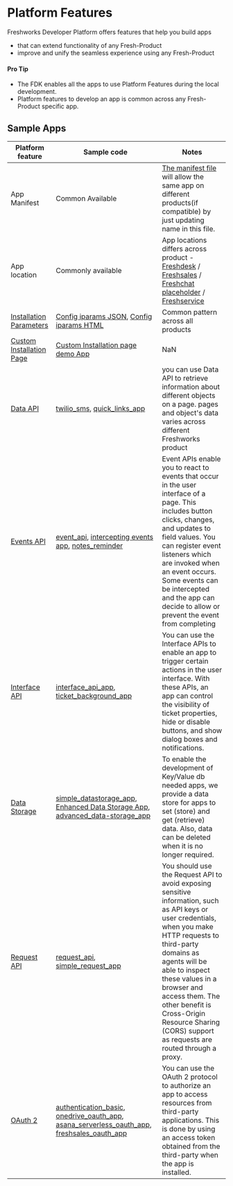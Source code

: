 # Platform Features
Freshworks Developer Platform offers features that help you build apps
- that can extend functionality of any Fresh-Product
- improve and unify the seamless experience using any Fresh-Product

#### Pro Tip
- The FDK enables all the apps to use Platform Features during the local development.
- Platform features to develop an app is common across any Fresh-Product specific app.

 ## Sample Apps
Platform feature | Sample code | Notes
---------------- | ----------- | -----|
App Manifest | Common Available | [The manifest file](https://developers.freshdesk.com/v2/docs/app-manifest/) will allow the same app on different products(if compatible) by just updating name in this file.
App location | Commonly available | App locations differs across product - [Freshdesk](https://developers.freshdesk.com/v2/docs/app-locations/) / [Freshsales](https://developers.freshsales.io/docs/app-locations/) / [Freshchat placeholder](https://developers.freshchat.com/v2/docs/placeholders/) / [Freshservice](https://developers.freshservice.com/docs/app-locations/)
[Installation Parameters](https://medium.com/freshworks-developer-blog/securing-sensitive-installation-parameters-3879908ade17) | [Config iparams JSON](https://github.com/freshworks/marketplace-sample-apps/tree/master/Freshworks-Samples/App-Development-Features/Configuration-Features/config-iparams-json-freshdesk/config), [Config iparams HTML](https://github.com/freshworks/marketplace-sample-apps/tree/master/Freshworks-Samples/App-Development-Features/Configuration-Features/config-iparams-html-freshdesk/config) | Common pattern across all products
[Custom Installation Page](https://medium.com/freshworks-developer-blog/updates-to-the-custom-installation-page-b787b66c8a39) | [Custom Installation page demo App](https://github.com/freshdesk/marketplace-sample-apps/tree/master/Freshdesk/v2/custom_installation_page_app) | NaN
[Data API](https://developers.freshdesk.com/v2/docs/data-api/)| [twilio_sms](../../Demo-Apps/twilio_sms/), [quick_links_app](../../Demo-Apps/quick_links_app/) | you can use Data API to retrieve information about different objects on a page. pages and object's data varies across different Freshworks product |
[Events API](https://developers.freshdesk.com/v2/docs/events-api/)| [event_api](https://github.com/freshworks/marketplace-sample-apps/tree/master/Freshworks-Samples/App-Development-Features/Basic-Features/events-methods-freshdesk), [intercepting events app](./Basic-Features/events_method/intercepting_events_app), [notes_reminder](../../Demo-Apps/notes_reminder) | Event APIs enable you to react to events that occur in the user interface of a page. This includes button clicks, changes, and updates to field values. You can register event listeners which are invoked when an event occurs. Some events can be intercepted and the app can decide to allow or prevent the event from completing
[Interface API](https://developers.freshdesk.com/v2/docs/interface-api/) | [interface_api_app](./Basic-Features/interface_method/interface_api/), [ticket_background_app](./Basic-Features/interface_method/ticket_background_app/) | You can use the Interface APIs to enable an app to trigger certain actions in the user interface. With these APIs, an app can control the visibility of ticket properties, hide or disable buttons, and show dialog boxes and notifications. |
[Data Storage](https://developers.freshdesk.com/v2/docs/data-storage/) | [simple_datastorage_app](./Advanced-Features/data_storage/simple_datastorage_app/), [Enhanced Data Storage App](./Advanced-Features/data_storage/enhanced_data_storage_app), [advanced_data-storage_app](./Advanced-Features/data_storage/advanced_data_storage_app) | To enable the development of Key/Value db needed apps, we provide a data store for apps to set (store) and get (retrieve) data. Also, data can be deleted when it is no longer required. |
[Request API](https://developers.freshdesk.com/v2/docs/request-api/) | [request_api](./Advanced-Features/request_method/request_api/), [simple_request_app](./Advanced-Features/request_method/simple_request_app/) | You should use the Request API to avoid exposing sensitive information, such as API keys or user credentials, when you make HTTP requests to third-party domains as agents will be able to inspect these values in a browser and access them. The other benefit is Cross-Origin Resource Sharing (CORS) support as requests are routed through a proxy. |
[OAuth 2](https://developers.freshdesk.com/v2/docs/oauth/)| [authentication_basic](./Advanced-Features/oauth2/authentication_basic/), [onedrive_oauth_app](./Advanced-Features/oauth2/onedrive_oauth_app/), [asana_serverless_oauth_app](./Advanced-Features/oauth2/asana_serverless_oauth_app/), [freshsales_oauth_app](./Advanced-Features/oauth2/freshsales_oauth_app/) | You can use the OAuth 2 protocol to authorize an app to access resources from third-party applications. This is done by using an access token obtained from the third-party when the app is installed. |
